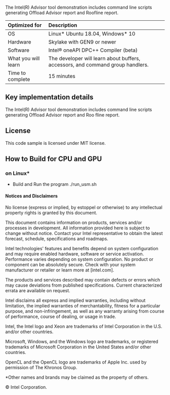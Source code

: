 The Intel(R) Advisor tool demonstration includes command line scripts generating Offload Advisor report and Roofline report.
  
| Optimized for                       | Description
|:---                               |:---
| OS                                | Linux* Ubuntu 18.04, Windows* 10
| Hardware                          | Skylake with GEN9 or newer
| Software                          | Intel&reg; oneAPI DPC++ Compiler (beta)
| What you will learn               | The developer will learn about buffers, accessors, and command group handlers.
| Time to complete                  | 15 minutes  
  
## Key implementation details 
The Intel(R) Advisor tool demonstration includes command line scripts generating Offload Advisor report and Roo
fline report.

## License  
This code sample is licensed under MIT license. 

## How to Build for CPU and GPU 

### on Linux*  
   * Build and Run the program
    ./run_usm.sh

#### Notices and Disclaimers

No license (express or implied, by estoppel or otherwise) to any intellectual property rights is granted by this document.

This document contains information on products, services and/or processes in development. All information provided here is subject to change without notice. Contact your Intel representative to obtain the latest forecast, schedule, specifications and roadmaps.

Intel technologies' features and benefits depend on system configuration and may require enabled hardware, software or service activation. Performance varies depending on system configuration. No product or component can be absolutely secure. Check with your system manufacturer or retailer or learn more at [intel.com]. 

The products and services described may contain defects or errors which may cause deviations from published specifications. Current characterized errata are available on request.

Intel disclaims all express and implied warranties, including without limitation, the implied warranties of merchantability, fitness for a particular purpose, and non-infringement, as well as any warranty arising from course of performance, course of dealing, or usage in trade.

Intel, the Intel logo and Xeon are trademarks of Intel Corporation in the U.S. and/or other countries.

Microsoft, Windows, and the Windows logo are trademarks, or registered trademarks of Microsoft Corporation in the United States and/or other countries.

OpenCL and the OpenCL logo are trademarks of Apple Inc. used by permission of The Khronos Group.

*Other names and brands may be claimed as the property of others.

© Intel Corporation.
